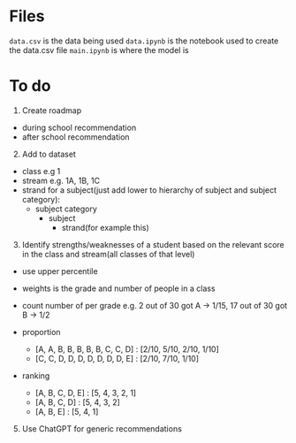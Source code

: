 # Files

`data.csv` is the data being used
`data.ipynb` is the notebook used to create the data.csv file
`main.ipynb` is where the model is

# To do

1. Create roadmap

-   during school recommendation
-   after school recommendation

2. Add to dataset

-   class e.g 1
-   stream e.g. 1A, 1B, 1C
-   strand for a subject(just add lower to hierarchy of subject and subject category):
    -   subject category
        -   subject
            -   strand(for example this)

3. Identify strengths/weaknesses of a student based on the relevant score in the class and stream(all classes of that level)

-   use upper percentile
-   weights is the grade and number of people in a class
-   count number of per grade e.g. 2 out of 30 got A -> 1/15, 17 out of 30 got B -> 1/2

-   proportion

    -   [A, A, B, B, B, B, B, C, C, D] : [2/10, 5/10, 2/10, 1/10]
    -   [C, C, D, D, D, D, D, D, D, E] : [2/10, 7/10, 1/10]

-   ranking
    -   [A, B, C, D, E] : [5, 4, 3, 2, 1]
    -   [A, B, C, D] : [5, 4, 3, 2]
    -   [A, B, E] : [5, 4, 1]

5. Use ChatGPT for generic recommendations
